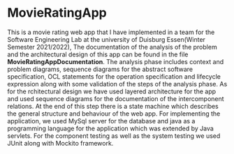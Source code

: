 # MovieRatingApp
This is a movie rating web app that I have implemented in a team for the Software Engineering Lab at the university of Duisburg Essen(Winter Semester 2021/2022), The documentation of the analysis of the problem and the architectural design of this app can be found in the file **MovieRatingAppDocumentation**. The analysis phase includes context and problem diagrams, sequence diagrams for the abstract software specification, OCL statements for the operation specification and lifecycle expression along with some validation of the steps of the analysis phase. As for the rchitectural design we have used layered architecture for the app and used sequence diagrams for the documentation of the intercomponent relations. At the end of this step there is a state machine which describes the general structure and behaviour of the web app.
For implementing the application, we used MySql server for the database and java as a programming language for the application which was extended by Java servlets. For the component testing as well as the system testing we used JUnit along with Mockito framework.
